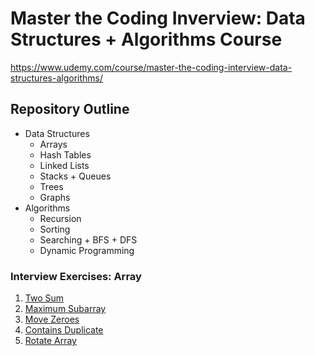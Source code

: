 # Master the Coding Inverview: Data Structures + Algorithms Course

https://www.udemy.com/course/master-the-coding-interview-data-structures-algorithms/

## Repository Outline
- Data Structures
  - Arrays 
  - Hash Tables
  - Linked Lists
  - Stacks + Queues
  - Trees
  - Graphs
- Algorithms
  - Recursion
  - Sorting
  - Searching + BFS + DFS
  - Dynamic Programming

### Interview Exercises: Array
1. [Two Sum](https://leetcode.com/problems/two-sum/description/)
2. [Maximum Subarray](https://leetcode.com/problems/maximum-subarray/description/)
3. [Move Zeroes](https://leetcode.com/problems/move-zeroes/description/)
4. [Contains Duplicate](https://leetcode.com/problems/maximum-subarray/description/)
5. [Rotate Array](https://leetcode.com/problems/rotate-array/description/)
